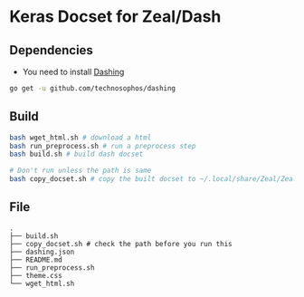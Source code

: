 # Keras Docset for Zeal/Dash

## Dependencies
* You need to install [Dashing](https://github.com/technosophos/dashing)

```bash
go get -u github.com/technosophos/dashing
```


## Build
```bash
bash wget_html.sh # download a html
bash run_preprocess.sh # run a preprocess step
bash build.sh # build dash docset

# Don't run unless the path is same
bash copy_docset.sh # copy the built docset to ~/.local/share/Zeal/Zeal/docsets/
```

## File
```text
.
├── build.sh
├── copy_docset.sh # check the path before you run this
├── dashing.json
├── README.md
├── run_preprocess.sh
├── theme.css
└── wget_html.sh
```

